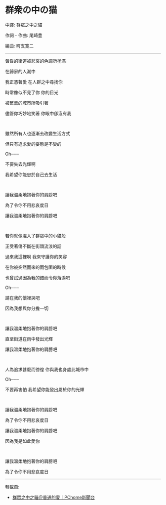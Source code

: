 # 群衆の中の猫

中譯: 群眾之中之貓

作詞・作曲: 尾崎豊

編曲: 町支寛二

---

黃昏的街道被悲哀的色調所塗滿

在歸家的人潮中

我正憑著愛 在人群之中尋找你

時常像似不見了你 你的目光

被繁華的城市所吸引著

儘管你巧妙地笑著 你眼中卻沒有我

<br>

雖然所有人也逐漸去改變生活方式

但只有追求愛的姿態是不變的

Oh----

不要失去光輝啊

我希望你能忠於自己去生活

<br>

讓我溫柔地抱著你的肩膀吧

為了令你不用悲哀度日

讓我溫柔地抱著你的肩膀吧

<br>

若你就像混入了群眾中的小貓般

正受著傷不斷在街頭流浪的話

過來我這裡啊 我來守護你的笑容

在你被突然而來的雨包圍的時候

也曾試過因為我的錯而令你落淚吧

Oh----

請在我的懷裡哭吧

因為我想與你分擔一切

<br>

讓我溫柔地抱著你的肩膀吧

直至街道在雨中發出光輝

讓我溫柔地抱著你的肩膀吧

<br>

人為追求甚麼而徬徨 你與我也身處此城市中

Oh----

不要再害怕 我希望你能發出屬於你的光輝

<br>

讓我溫柔地抱著你的肩膀吧

為了令你不用悲哀度日

讓我溫柔地抱著你的肩膀吧

因為我是如此愛你

<br>

讓我溫柔地抱著你的肩膀吧

為了令你不用悲哀度日

---
轉載自:

- [群眾之中之貓＠普通的愛｜PChome新聞台](https://mypaper.pchome.com.tw/forgetnot/post/1244727850)